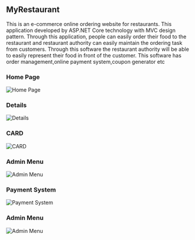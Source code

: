 ## MyRestaurant
This is an e-commerce online ordering website for restaurants. This application developed by ASP.NET 
Core technology with MVC design pattern. Through this application, people can easily order their food to the restaurant 
and restaurant authority can easily maintain the ordering task from customers. Through this software the restaurant authority will be able to easily represent their food in front of the customer. This software has order management,online payment system,coupon generator etc

### Home Page
![Home Page](https://user-images.githubusercontent.com/49300760/132240969-6ef641b9-55ca-4450-b0e0-5bf25c0050ac.PNG)
### Details
![Details](https://user-images.githubusercontent.com/49300760/132241074-8395e655-599c-4151-a0d8-44c58604383b.PNG)
### CARD
![CARD](https://user-images.githubusercontent.com/49300760/132241116-0cedd746-c827-4322-b65a-9ff3a579693d.PNG)
### Admin Menu
![Admin Menu](https://user-images.githubusercontent.com/49300760/132241133-53f15a4d-adbe-45f1-b5ab-d26f6ec4da5b.PNG)
### Payment System
![Payment System](https://user-images.githubusercontent.com/49300760/132241140-93791279-2a62-4b1a-b322-5e8f0ceec6ef.PNG)
### Admin Menu
![Admin Menu](https://user-images.githubusercontent.com/49300760/132241147-0529519b-6b89-4fd7-830a-f4cb5fca5bde.PNG)



